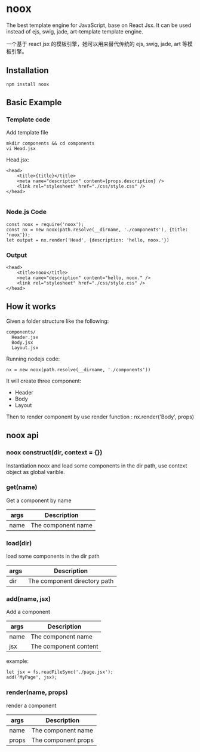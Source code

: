 # noox
The best template engine for JavaScript, base on React Jsx. It can be used instead of ejs, swig, jade, art-template template engine.

一个基于 react jsx 的模板引擎，她可以用来替代传统的 ejs, swig, jade, art 等模板引擎。

## Installation
```
npm install noox
```

## Basic Example

### Template code

Add template file
```
mkdir components && cd components
vi Head.jsx
```

Head.jsx:

```
<head>
	<title>{title}</title>
	<meta name="description" content={props.description} />
	<link rel="stylesheet" href="./css/style.css" />
</head>


```

### Node.js Code
```
const noox = require('noox');
const nx = new noox(path.resolve(__dirname, './components'), {title: 'noox'});
let output = nx.render('Head', {description: 'hello, noox.'})
```
### Output
```
<head>
	<title>noox</title>
	<meta name="description" content="hello, noox." />
	<link rel="stylesheet" href="./css/style.css" />
</head>
```

## How it works
Given a folder structure like the following:
```
components/
  Header.jsx
  Body.jsx
  Layout.jsx
```

Running nodejs code: 
```
nx = new noox(path.resolve(__dirname, './components'))
```

It will create three component:

* Header
* Body
* Layout

Then to render component by  use render function :
nx.render('Body', props)

## noox api 

### noox construct(dir, context = {})
Instantiation noox and load some components in the dir path, use context object as global varible.

### get(name)

Get a component by name

| args | Description |
| ---- | ----------- |
| name | The component name | 

### load(dir)

load some components in the dir path

| args | Description |
| ---- | ----------- |
| dir | The component directory path | 

### add(name, jsx)

Add a component 

| args | Description
| ---- | ----------- |
| name | The component name |
| jsx | The component content |

example: 

```
let jsx = fs.readFileSync('./page.jsx');
add('MyPage', jsx);

```

### render(name, props)

render a component 

| args | Description |
| ---- | ----------- |
| name | The component name |
| props | The component props |
